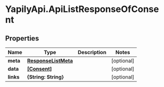 # YapilyApi.ApiListResponseOfConsent

## Properties

Name | Type | Description | Notes
------------ | ------------- | ------------- | -------------
**meta** | [**ResponseListMeta**](ResponseListMeta.md) |  | [optional] 
**data** | [**[Consent]**](Consent.md) |  | [optional] 
**links** | **{String: String}** |  | [optional] 


